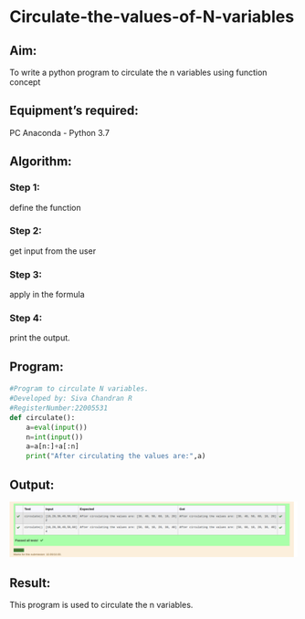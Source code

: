 # Circulate-the-values-of-N-variables
## Aim:
To write a python program to circulate the n variables using function concept
## Equipment’s required:
PC
Anaconda - Python 3.7
## Algorithm: 
### Step 1: 
define the function
### Step 2: 
get input from the user
### Step 3: 
apply in the formula
### Step 4: 
print the output.
## Program:
``` python 
#Program to circulate N variables.
#Developed by: Siva Chandran R
#RegisterNumber:22005531
def circulate():
    a=eval(input())
    n=int(input())
    a=a[n:]+a[:n]
    print("After circulating the values are:",a)
  ```  
## Output:
![OUTPUT](ot4.png)
## Result:
This program is used to circulate the n variables.
```
